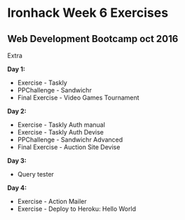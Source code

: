 # Ironhack Week 6 Exercises

## Web Development Bootcamp oct 2016

Extra

**Day 1:**
- Exercise - Taskly
- PPChallenge - Sandwichr
- Final Exercise - Video Games Tournament

**Day 2:**
- Exercise - Taskly Auth manual
- Exercise - Taskly Auth Devise
- PPChallenge - Sandwichr Advanced
- Final Exercise - Auction Site Devise

**Day 3:**
- Query tester

**Day 4:**
- Exercise - Action Mailer
- Exercise - Deploy to Heroku: Hello World
